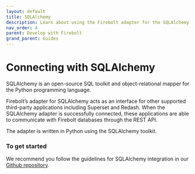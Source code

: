 ```yaml
---
layout: default
title: SQLAlchemy
description: Learn about using the Firebolt adapter for the SQLAlchemy Python SQL toolkit.
nav_order: 4
parent: Develop with Firebolt
grand_parent: Guides
---
```


# Connecting with SQLAlchemy

SQLAlchemy is an open-source SQL toolkit and object-relational mapper for the Python programming language.

Firebolt’s adapter for SQLAlchemy acts as an interface for other supported third-party applications including Superset and Redash. When the SQLAlchemy adapter is successfully connected, these applications are able to communicate with Firebolt databases through the REST API.

The adapter is written in Python using the SQLAlchemy toolkit.

### To get started

We recommend you follow the guidelines for SQLAlchemy integration in our [Github repository](https://github.com/firebolt-db/firebolt-sqlalchemy/).

